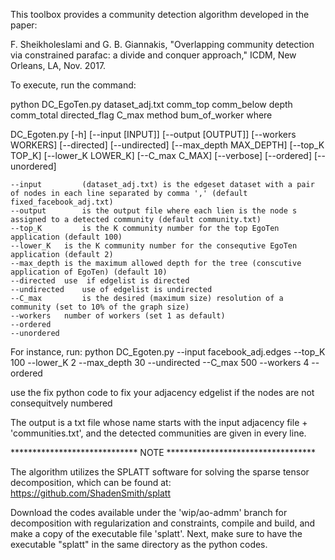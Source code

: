 This toolbox provides a community detection algorithm developed in the paper:

F. Sheikholeslami and G. B. Giannakis, "Overlapping community detection via constrained parafac: a divide and conquer approach," ICDM, New Orleans, LA, Nov. 2017.

To execute, run the command:

python DC_EgoTen.py  dataset_adj.txt   comm_top   comm_below   depth    comm_total   directed_flag    C_max  method bum_of_worker
where

 DC_Egoten.py [-h] [--input [INPUT]] [--output [OUTPUT]]
                    [--workers WORKERS] [--directed] [--undirected]
                    [--max_depth MAX_DEPTH] [--top_K TOP_K]
                    [--lower_K LOWER_K] [--C_max C_MAX] [--verbose]
                    [--ordered] [--unordered]



	--input         (dataset_adj.txt) is the edgeset dataset with a pair of nodes in each line separated by comma ',' (default fixed_facebook_adj.txt)
	--output        is the output file where each lien is the node s assigned to a detected community (default community.txt)
	--top_K         is the K community number for the top EgoTen application (default 100)
	--lower_K	is the K community number for the consequtive EgoTen application (default 2)
	--max_depth	is the maximum allowed depth for the tree (conscutive application of EgoTen) (default 10)
	--directed	use  if edgelist is directed
	--undirected 	use of edgelist is undirected
	--C_max	    	is the desired (maximum size) resolution of a community (set to 10% of the graph size)
	--workers	number of workers (set 1 as default)
	--ordered
	--unordered
        
For instance, run:
	python  DC_Egoten.py --input facebook_adj.edges --top_K 100 --lower_K 2 --max_depth 30 --undirected --C_max 500 --workers 4 --ordered

use the fix python code to fix your adjacency edgelist if the nodes are not consequitvely numbered

The output is a txt file whose name starts with the input adjacency file + 'communities.txt', 
and the detected communities are given in every line.



***************************** NOTE **********************************

The algorithm utilizes the SPLATT software for solving the sparse tensor decomposition, which can be found at:
 https://github.com/ShadenSmith/splatt 

Download the codes available under the 'wip/ao-admm' branch for decomposition with regularization and constraints, 
compile and build, and make a copy of the executable file 'splatt'. Next, make sure to have the executable "splatt" in the same directory as the python codes.



